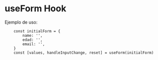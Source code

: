 # useForm Hook

Ejemplo de uso:
```
    const initialForm = {
        name: '',
        edad: '',
        email: '',
    }
    const [values, handleInputChange, reset] = useForm(initialForm)
```